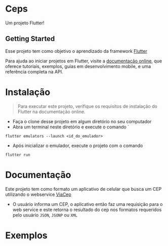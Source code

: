 # Ceps

Um projeto Flutter!

## Getting Started

Esse projeto tem como objetivo o aprendizado da framework [Flutter](https://github.com/flutter/flutter)

Para ajuda ao iniciar projetos em Flutter, visite a
[documentação online](https://docs.flutter.dev/), que oferece tutoriais, exemplos, guias em desenvolvimento mobile, e uma referência completa na API.

# Instalação
> Para executar este projeto, verifique os requisitos de instalação do Flutter na documentação online.

- Faça o clone  desse projeto em algum diretório no seu computador
- Abra um terminal neste diretório e execute o comando `
```
flutter emulators --launch <id_do_emulador>
``` 
- Após inicializar o emulador, execute o projeto com o comando 
```
flutter run
```

# Documentação
Este projeto tem como formato um aplicativo de celular que busca um CEP utilizando o webservice [ViaCep](https://viacep.com.br)

- O usuário informa um  CEP, o aplicativo então faz uma  requisição para o web service e este retorna o resultado do cep nos formatos requeridos pelo usuário `JSON`, `JSONP` ou `XML`

# Exemplos